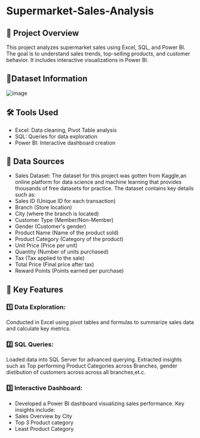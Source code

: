 # Supermarket-Sales-Analysis
## 📖 Project Overview
This project analyzes supermarket sales using Excel, SQL, and Power BI. The goal is to understand sales trends, top-selling products, and customer behavior.
It includes interactive visualizations in Power BI.
## 📂Dataset Information

![image](https://github.com/user-attachments/assets/ec6b52c4-2073-49bc-8b56-58e037a974e2)
## 🛠 Tools Used
* Excel: Data cleaning, Pivot Table analysis
* SQL: Queries for data exploration
* Power BI: Interactive dashboard creation
## 📂 Data Sources
* Sales Dataset: The dataset for this project was gotten from Kaggle,an online platform for data science and machine learning that provides
thousands of free datasets for practice. The dataset contains key details such as:
* Sales ID	(Unique ID for each transaction)
* Branch (Store location)
* City (where the branch is located)
* Customer Type (Member/Non-Member)
* Gender (Customer's gender)
* Product Name (Name of the product sold)
* Product Category (Category of the product)
* Unit Price (Price per unit)
* Quantity (Number of units purchased)
* Tax (Tax applied to the sale)
* Total Price (Final price after tax)
* Reward Points (Points earned per purchase)
## 🔑 Key Features
### 1️⃣ Data Exploration:

Conducted in Excel using pivot tables and formulas to summarize sales data and calculate key metrics.
### 2️⃣ SQL Queries:

Loaded data into SQL Server for advanced querying.
Extracted insights such as Top performing Product Categories across Branches, gender distibution of customers across across all branches,et.c.
### 3️⃣ Interactive Dashboard:

* Developed a Power BI dashboard visualizing sales performance. Key insights include:
* Sales Overview by City
* Top 3 Product category
* Least Product Category
